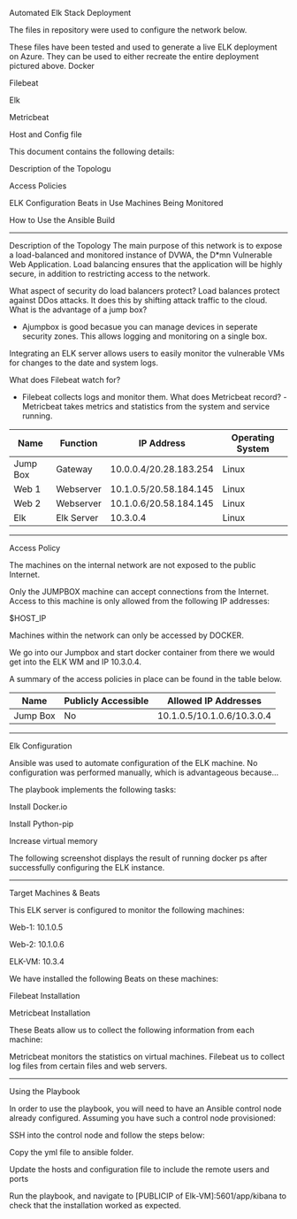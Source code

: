 Automated Elk Stack Deployment 


The files in repository were used to configure the network below. 

These files have been tested and used to generate a live ELK deployment on Azure. They can be used to either recreate the entire deployment pictured above.
Docker

Filebeat

Elk

Metricbeat

Host and Config file


This document contains the following details:

Description of the Topologu

Access Policies

ELK Configuration
Beats in Use
Machines Being Monitored

How to Use the Ansible Build

----------------------------------------------------------------------------------------------------------------------------------------------
Description of the Topology
The main purpose of this network is to expose a load-balanced and monitored instance of DVWA, the D*mn Vulnerable Web Application.
Load balancing ensures that the application will be highly secure, in addition to restricting access to the network.

What aspect of security do load balancers protect?
Load balances protect against DDos attacks. It does this by shifting attack traffic to the cloud. 
What is the advantage of a jump box?
- Ajumpbox is good becasue you can manage devices in seperate security zones. This allows logging and monitoring on a single box. 

Integrating an ELK server allows users to easily monitor the vulnerable VMs for changes to the date and system logs.

 What does Filebeat watch for?
 - Filebeat collects logs and monitor them. 
What does Metricbeat record?
-Metricbeat takes metrics and statistics from the system and service running. 

| Name     | Function   | IP Address             | Operating System |
|----------|------------|------------------------|------------------|
| Jump Box | Gateway    | 10.0.0.4/20.28.183.254 | Linux            |
| Web 1    | Webserver  | 10.1.0.5/20.58.184.145 | Linux            |
| Web 2    | Webserver  | 10.1.0.6/20.58.184.145 | Linux            |
| Elk      | Elk Server | 10.3.0.4               | Linux            |

----------------------------------------------------------------------------------------------------------------------------------------------
Access Policy 

The machines on the internal network are not exposed to the public Internet.

Only the JUMPBOX machine can accept connections from the Internet. Access to this machine is only allowed from the following IP addresses: 

$HOST_IP

Machines within the network can only be accessed by DOCKER.

We go into our Jumpbox and start docker container from there we would get into the ELK WM and IP 10.3.0.4. 

A summary of the access policies in place can be found in the table below.

| Name     | Publicly Accessible | Allowed IP Addresses       |
|----------|---------------------|----------------------------|
| Jump Box | No                  | 10.1.0.5/10.1.0.6/10.3.0.4 |

------------------------------------------------------------------------------------------------
Elk Configuration

Ansible was used to automate configuration of the ELK machine. No configuration was performed manually, which is advantageous because...






The playbook implements the following tasks:

Install Docker.io

Install Python-pip

Increase virtual memory









The following screenshot displays the result of running docker ps after successfully configuring the ELK instance.


-----------------------------------------------------------------------------------------------

Target Machines & Beats


This ELK server is configured to monitor the following machines:


 Web-1: 10.1.0.5
 
 Web-2: 10.1.0.6
 
 ELK-VM: 10.3.4
 
 
 
We have installed the following Beats on these machines:

 Filebeat Installation
 
 Metricbeat Installation
 
 These Beats allow us to collect the following information from each machine:
 
  
  Metricbeat monitors the statistics on virtual machines. Filebeat us to collect log files from certain files and web servers. 
  
  ----------------------------------------------------------------------------------------------
  
  Using the Playbook
  
  In order to use the playbook, you will need to have an Ansible control node already configured. Assuming you have such a control node provisioned:
  
SSH into the control node and follow the steps below:

Copy the yml file to ansible folder.

Update the hosts and configuration file to include the remote users and ports

Run the playbook, and navigate to [PUBLICIP of Elk-VM]:5601/app/kibana to check that the installation worked as expected.
    
 
 
 
 

